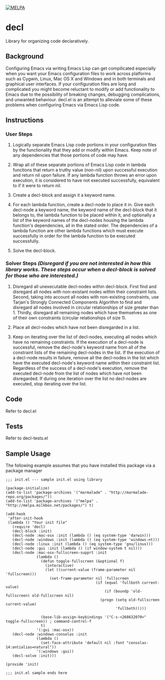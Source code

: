 [![MELPA](http://melpa.org/packages/decl-badge.svg)](http://melpa.org/#/decl)
# decl

Library for organizing code declaratively.

## Background

Configuring Emacs via writing Emacs Lisp can get compilicated especially when you want your Emacs configuration files to work across platforms such as Cygwin, Linux, Mac OS X and Windows and in both terminals and graphical user interfaces. If your configuration files are long and complicated you might become reluctant to modify or add functionality to Emacs due to the possibility of breaking changes, debugging complications, and unwanted behaviour. decl.el is an attempt to alleviate some of these problems when configuring Emacs via Emacs Lisp code.

## Instructions

### User Steps
1. Logically separate Emacs Lisp code portions in your configuration files by the functionality that they add or modify within Emacs. Keep note of any dependencies that those portions of code may have.

2. Wrap all of these separate portions of Emacs Lisp code in lambda functions that return a truthy value (non-nil) upon successful execution and return nil upon failure. If any lambda function throws an error upon execution, it is considered to have not executed successfully, equivalent to if it were to return nil.

3. Create a decl-block and assign it a keyword name.

4. For each lambda function, create a decl-node to place it in. Give each decl-node a keyword name, the keyword name of the decl-block that it belongs to, the lambda function to be placed within it, and optionally a list of the keyword names of the decl-nodes housing the lambda function's dependencies, all in the stated order. The dependencies of a lambda function are other lambda functions which must execute successfully in order for the lambda function to be executed successfully.

5. Solve the decl-block.

### Solver Steps *(Disregard if you are not interested in how this library works. These steps occur when a decl-block is solved for those who are interested.)*
1. Disregard all unexecutable decl-nodes within decl-block. First find and disregard all nodes with non-existant nodes within their constraint lists. Second, taking into account all nodes with non-existing constraints, use Tarjan's Strongly Connected Components Algorithm to find and disregard all nodes involved in circular relationships of size greater than 1. Thirdly, disregard all remaining nodes which have themselves as one of their own constraints (circular relationships of size 1).

2. Place all decl-nodes which have not been disregarded in a list.

3. Keep on iterating over the list of decl-nodes, executing all nodes which have no remaining constraints. If the execution of a decl-node is successful, remove the decl-node's keyword name from all of the constraint lists of the remaining decl-nodes in the list. If the execution of a decl-node results in failure, remove all the decl-nodes in the list which have the executed decl-node's keyword name within their constraint list. Regardless of the success of a decl-node's execution, remove the executed decl-node from the list of nodes which have not been disregarded. If during one iteration over the list no decl-nodes are executed, stop iterating over the list.

## Code

Refer to decl.el

## Tests

Refer to decl-tests.el

## Sample Usage

The following example assumes that you have installed this package via a package
manager

    ;;; init.el --- sample init.el using library
    
    (package-initialize)
    (add-to-list 'package-archives '("marmalade" . "http://marmalade-repo.org/packages/"))
    (add-to-list 'package-archives '("melpa" . "http://melpa.milkbox.net/packages/") t)
    
    (add-hook 
     'after-init-hook
     (lambda () "Your init file"
       (require 'decl)
       (decl-block :init)
       (decl-node :mac-osx :init (lambda () (eq system-type 'darwin)))
       (decl-node :windows :init (lambda () (eq system-type 'windows-nt)))
       (decl-node :linux :init (lambda () (eq system-type 'gnu/linux)))
       (decl-node :gui :init (lambda () (if window-system t nil)))
       (decl-node :mac-osx-fullscreen-supprt :init
                  (lambda ()
                    (defun toggle-fullscreen (&optional f)
                      (interactive)
                      (let ((current-value (frame-parameter nil 'fullscreen)))
                        (set-frame-parameter nil 'fullscreen
                                             (if (equal 'fullboth current-value)
                                                 (if (boundp 'old-fullscreen) old-fullscreen nil)
                                               (progn (setq old-fullscreen current-value)
                                                      'fullboth)))))
                    
                    (base-lib-assign-keybindings '("C-s-<268632070>" toggle-fullscreen)) ; command-control-f
                    t)
                  '(:gui :mac-osx))
       (decl-node :windows-consolas :init
                  (lambda ()
                    (set-face-attribute 'default nil :font "consolas-14:antialias=natural"))
                  '(:windows :gui))
       (decl-solve :init)))
    
    (provide 'init)
    
    ;;; init.el sample ends here
